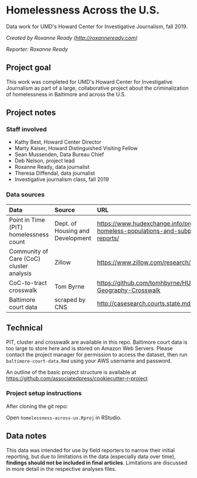 Homelessness Across the U.S.
============================

Data work for UMD's Howard Center for Investigative Journalism, fall 2019.

*Created by Roxanne Ready (<http://roxanneready.com>)*

*Reporter: Roxanne Ready*

Project goal
------------

This work was completed for UMD's Howard Center for Investigative Journalism as part of a large, collaborative project about the criminalization of homelessness in Baltimore and across the U.S.

Project notes
-------------

### Staff involved

-   Kathy Best, Howard Center Director
-   Marty Kaiser, Howard Distinguished Visiting Fellow
-   Sean Mussenden, Data Bureau Chief
-   Deb Nelson, project lead
-   Roxanne Ready, data journalist
-   Theresa Diffendal, data journalist
-   Investigative journalism class, fall 2019

### Data sources

<table>
<colgroup>
<col width="24%" />
<col width="19%" />
<col width="55%" />
</colgroup>
<thead>
<tr class="header">
<th align="left">Data</th>
<th align="left">Source</th>
<th align="left">URL</th>
</tr>
</thead>
<tbody>
<tr class="odd">
<td align="left">Point in Time (PIT) homelessness count</td>
<td align="left">Dept. of Housing and Development</td>
<td align="left"><a href="https://www.hudexchange.info/programs/coc/coc-homeless-populations-and-subpopulations-reports/" class="uri">https://www.hudexchange.info/programs/coc/coc-homeless-populations-and-subpopulations-reports/</a></td>
</tr>
<tr class="even">
<td align="left">Community of Care (CoC) cluster analysis</td>
<td align="left">Zillow</td>
<td align="left"><a href="https://www.zillow.com/research/data/" class="uri">https://www.zillow.com/research/data/</a></td>
</tr>
<tr class="odd">
<td align="left">CoC-to-tract crosswalk</td>
<td align="left">Tom Byrne</td>
<td align="left"><a href="https://github.com/tomhbyrne/HUD-CoC-Geography-Crosswalk" class="uri">https://github.com/tomhbyrne/HUD-CoC-Geography-Crosswalk</a></td>
</tr>
<tr class="even">
<td align="left">Baltimore court data</td>
<td align="left">scraped by CNS</td>
<td align="left"><a href="http://casesearch.courts.state.md.us/casesearch/" class="uri">http://casesearch.courts.state.md.us/casesearch/</a></td>
</tr>
</tbody>
</table>

Technical
---------

PIT, cluster and crosswalk are available in this repo. Baltimore court data is too large to store here and is stored on Amazon Web Servers. Please contact the project manager for permission to access the dataset, then run `baltimore-court-data.Rmd` using your AWS username and password.

An outline of the basic project structure is available at <https://github.com/associatedpress/cookiecutter-r-project>

### Project setup instructions

After cloning the git repo:

Open `homelessness-across-us.Rproj` in RStudio.

Data notes
----------

This data was intended for use by field reporters to narrow their initial reporting, but due to limitations in the data (especially data over time), **findings should not be included in final articles**. Limitations are discussed in more detail in the respective analyses files.
